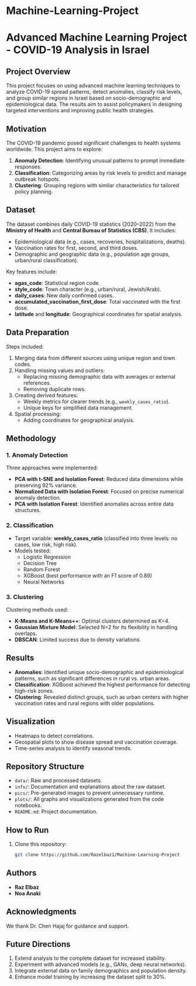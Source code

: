 # Machine-Learning-Project


# Advanced Machine Learning Project - COVID-19 Analysis in Israel

## Project Overview
This project focuses on using advanced machine learning techniques to analyze COVID-19 spread patterns, detect anomalies, classify risk levels, and group similar regions in Israel based on socio-demographic and epidemiological data. The results aim to assist policymakers in designing targeted interventions and improving public health strategies.

## Motivation
The COVID-19 pandemic posed significant challenges to health systems worldwide. This project aims to explore:
1. **Anomaly Detection**: Identifying unusual patterns to prompt immediate responses.
2. **Classification**: Categorizing areas by risk levels to predict and manage outbreak hotspots.
3. **Clustering**: Grouping regions with similar characteristics for tailored policy planning.

## Dataset
The dataset combines daily COVID-19 statistics (2020–2022) from the **Ministry of Health** and **Central Bureau of Statistics (CBS)**. It includes:
- Epidemiological data (e.g., cases, recoveries, hospitalizations, deaths).
- Vaccination rates for first, second, and third doses.
- Demographic and geographic data (e.g., population age groups, urban/rural classification).

Key features include:
- **agas_code**: Statistical region code.
- **style_code**: Town character (e.g., urban/rural, Jewish/Arab).
- **daily_cases**: New daily confirmed cases.
- **accumulated_vaccination_first_dose**: Total vaccinated with the first dose.
- **latitude** and **longitude**: Geographical coordinates for spatial analysis.

## Data Preparation
Steps included:
1. Merging data from different sources using unique region and town codes.
2. Handling missing values and outliers:
   - Replacing missing demographic data with averages or external references.
   - Removing duplicate rows.
3. Creating derived features:
   - Weekly metrics for clearer trends (e.g., `weekly_cases_ratio`).
   - Unique keys for simplified data management.
4. Spatial processing:
   - Adding coordinates for geographical analysis.

## Methodology
### 1. Anomaly Detection
Three approaches were implemented:
- **PCA with t-SNE and Isolation Forest**: Reduced data dimensions while preserving 92% variance.
- **Normalized Data with Isolation Forest**: Focused on precise numerical anomaly detection.
- **PCA with Isolation Forest**: Identified anomalies across entire data structures.

### 2. Classification
- Target variable: **weekly_cases_ratio** (classified into three levels: no cases, low risk, high risk).
- Models tested:
  - Logistic Regression
  - Decision Tree
  - Random Forest
  - XGBoost (best performance with an F1 score of 0.89)
  - Neural Networks

### 3. Clustering
Clustering methods used:
- **K-Means and K-Means++**: Optimal clusters determined as K=4.
- **Gaussian Mixture Model**: Selected N=2 for its flexibility in handling overlaps.
- **DBSCAN**: Limited success due to density variations.

## Results
- **Anomalies**: Identified unique socio-demographic and epidemiological patterns, such as significant differences in rural vs. urban areas.
- **Classification**: XGBoost achieved the highest performance for detecting high-risk zones.
- **Clustering**: Revealed distinct groups, such as urban centers with higher vaccination rates and rural regions with older populations.

## Visualization
- Heatmaps to detect correlations.
- Geospatial plots to show disease spread and vaccination coverage.
- Time-series analysis to identify seasonal trends.

## Repository Structure
- `data/`: Raw and processed datasets.
- `info/`: Documentation and explanations about the raw dataset.
- `pics/`: Pre-generated images to prevent unnecessary runtime.
- `plots/`: All graphs and visualizations generated from the code notebooks.
- `README.md`: Project documentation.

## How to Run
1. Clone this repository:
   ```bash
   git clone https://github.com/Razelbaz1/Machine-Learning-Project

## Authors
- **Raz Elbaz**
- **Noa Anaki**

## Acknowledgments
We thank Dr. Chen Hajaj for guidance and support.

## Future Directions
1. Extend analysis to the complete dataset for increased stability.
2. Experiment with advanced models (e.g., GANs, deep neural networks).
3. Integrate external data on family demographics and population density.
4. Enhance model training by increasing the dataset split to 30%.
